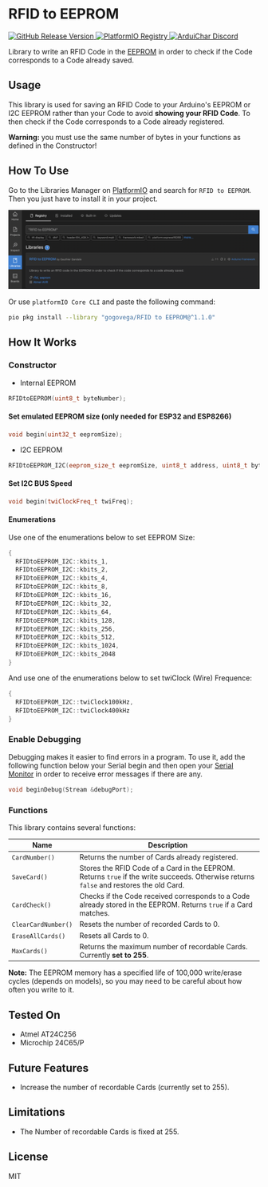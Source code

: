 # RFID to EEPROM

<p align="left">
  <a href="https://github.com/GogoVega/RFIDtoEEPROM/releases/latest">
    <img src="https://img.shields.io/github/v/release/GogoVega/RFIDtoEEPROM.svg?include_prereleases" alt="GitHub Release Version" />
  </a>
  <a href="https://registry.platformio.org/libraries/gogovega/RFID to EEPROM">
    <img src="https://badges.registry.platformio.org/packages/gogovega/library/RFID to EEPROM.svg" alt="PlatformIO Registry" />
  </a>
  <a href="https://discord.gg/rYgzexA9u4">
    <img src="https://img.shields.io/discord/928317454516641802?color=8ed6fb&label=Discord&logo=discord" alt="ArduiChar Discord" />
  </a>
</p>

Library to write an RFID Code in the [EEPROM](https://docs.arduino.cc/learn/built-in-libraries/eeprom) in order to check if the Code corresponds to a Code already saved.

## Usage

This library is used for saving an RFID Code to your Arduino's EEPROM or I2C EEPROM rather than your Code to avoid **showing your RFID Code**. To then check if the Code corresponds to a Code already registered.

**Warning:** you must use the same number of bytes in your functions as defined in the Constructor!

## How To Use

Go to the Libraries Manager on [PlatformIO](https://platformio.org/platformio-ide) and search for `RFID to EEPROM`. Then you just have to install it in your project.

![PlatformIO](https://raw.githubusercontent.com/GogoVega/RFIDtoEEPROM/master/docs/platformio.png)

Or use `platformIO Core CLI` and paste the following command:

```bash
pio pkg install --library "gogovega/RFID to EEPROM@^1.1.0"
```

## How It Works

### Constructor

- Internal EEPROM

```cpp
RFIDtoEEPROM(uint8_t byteNumber);
```

#### Set emulated EEPROM size (only needed for ESP32 and ESP8266)

```cpp
void begin(uint32_t eepromSize);
```

- I2C EEPROM

```cpp
RFIDtoEEPROM_I2C(eeprom_size_t eepromSize, uint8_t address, uint8_t byteNumber);
```

#### Set I2C BUS Speed

```cpp
void begin(twiClockFreq_t twiFreq);
```

#### Enumerations

Use one of the enumerations below to set EEPROM Size:
```cpp
{
  RFIDtoEEPROM_I2C::kbits_1,
  RFIDtoEEPROM_I2C::kbits_2,
  RFIDtoEEPROM_I2C::kbits_4,
  RFIDtoEEPROM_I2C::kbits_8,
  RFIDtoEEPROM_I2C::kbits_16,
  RFIDtoEEPROM_I2C::kbits_32,
  RFIDtoEEPROM_I2C::kbits_64,
  RFIDtoEEPROM_I2C::kbits_128,
  RFIDtoEEPROM_I2C::kbits_256,
  RFIDtoEEPROM_I2C::kbits_512,
  RFIDtoEEPROM_I2C::kbits_1024,
  RFIDtoEEPROM_I2C::kbits_2048
}
```

And use one of the enumerations below to set twiClock (Wire) Frequence:
```cpp
{
  RFIDtoEEPROM_I2C::twiClock100kHz,
  RFIDtoEEPROM_I2C::twiClock400kHz
}
```

### Enable Debugging

Debugging makes it easier to find errors in a program. To use it, add the following function below your Serial begin and then open your [Serial Monitor](https://docs.arduino.cc/software/ide-v2/tutorials/ide-v2-serial-monitor) in order to receive error messages if there are any.

```cpp
void beginDebug(Stream &debugPort);
```

### Functions

This library contains several functions:

| Name | Description |
|---|---|
| `CardNumber()` | Returns the number of Cards already registered. |
| `SaveCard()` | Stores the RFID Code of a Card in the EEPROM. Returns `true` if the write succeeds. Otherwise returns `false` and restores the old Card. |
| `CardCheck()` | Checks if the Code received corresponds to a Code already stored in the EEPROM. Returns `true` if a Card matches. |
| `ClearCardNumber()` | Resets the number of recorded Cards to 0. |
| `EraseAllCards()` | Resets all Cards to 0. |
| `MaxCards()` | Returns the maximum number of recordable Cards. Currently **set to 255**. |

**Note:** The EEPROM memory has a specified life of 100,000 write/erase cycles (depends on models), so you may need to be careful about how often you write to it.

## Tested On

- Atmel AT24C256
- Microchip 24C65/P

## Future Features

- Increase the number of recordable Cards (currently set to 255).

## Limitations

- The Number of recordable Cards is fixed at 255.

## License

MIT
